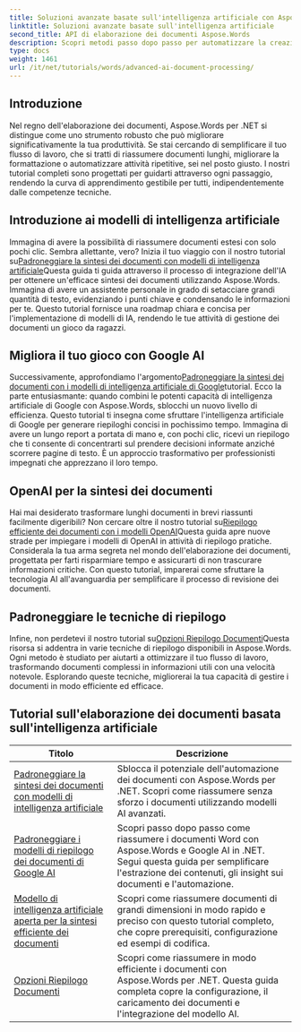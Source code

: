 ```yaml
---
title: Soluzioni avanzate basate sull'intelligenza artificiale con Aspose.Words per .NET
linktitle: Soluzioni avanzate basate sull'intelligenza artificiale
second_title: API di elaborazione dei documenti Aspose.Words
description: Scopri metodi passo dopo passo per automatizzare la creazione, la manipolazione e l'analisi dei documenti con informazioni e capacità di elaborazione basate sull'intelligenza artificiale.
type: docs
weight: 1461
url: /it/net/tutorials/words/advanced-ai-document-processing/
---
```

## Introduzione

Nel regno dell'elaborazione dei documenti, Aspose.Words per .NET si distingue come uno strumento robusto che può migliorare significativamente la tua produttività. Se stai cercando di semplificare il tuo flusso di lavoro, che si tratti di riassumere documenti lunghi, migliorare la formattazione o automatizzare attività ripetitive, sei nel posto giusto. I nostri tutorial completi sono progettati per guidarti attraverso ogni passaggio, rendendo la curva di apprendimento gestibile per tutti, indipendentemente dalle competenze tecniche.

## Introduzione ai modelli di intelligenza artificiale

 Immagina di avere la possibilità di riassumere documenti estesi con solo pochi clic. Sembra allettante, vero? Inizia il tuo viaggio con il nostro tutorial su[Padroneggiare la sintesi dei documenti con modelli di intelligenza artificiale](./mastering-document-summarization-ai-model/)Questa guida ti guida attraverso il processo di integrazione dell'IA per ottenere un'efficace sintesi dei documenti utilizzando Aspose.Words. Immagina di avere un assistente personale in grado di setacciare grandi quantità di testo, evidenziando i punti chiave e condensando le informazioni per te. Questo tutorial fornisce una roadmap chiara e concisa per l'implementazione di modelli di IA, rendendo le tue attività di gestione dei documenti un gioco da ragazzi.

## Migliora il tuo gioco con Google AI

 Successivamente, approfondiamo l'argomento[Padroneggiare la sintesi dei documenti con i modelli di intelligenza artificiale di Google](./mastering-document-summarization-google-ai-model/)tutorial. Ecco la parte entusiasmante: quando combini le potenti capacità di intelligenza artificiale di Google con Aspose.Words, sblocchi un nuovo livello di efficienza. Questo tutorial ti insegna come sfruttare l'intelligenza artificiale di Google per generare riepiloghi concisi in pochissimo tempo. Immagina di avere un lungo report a portata di mano e, con pochi clic, ricevi un riepilogo che ti consente di concentrarti sul prendere decisioni informate anziché scorrere pagine di testo. È un approccio trasformativo per professionisti impegnati che apprezzano il loro tempo.

## OpenAI per la sintesi dei documenti

 Hai mai desiderato trasformare lunghi documenti in brevi riassunti facilmente digeribili? Non cercare oltre il nostro tutorial su[Riepilogo efficiente dei documenti con i modelli OpenAI](./efficient-document-summarization-openai-model/)Questa guida apre nuove strade per impiegare i modelli di OpenAI in attività di riepilogo pratiche. Considerala la tua arma segreta nel mondo dell'elaborazione dei documenti, progettata per farti risparmiare tempo e assicurarti di non trascurare informazioni critiche. Con questo tutorial, imparerai come sfruttare la tecnologia AI all'avanguardia per semplificare il processo di revisione dei documenti.

## Padroneggiare le tecniche di riepilogo

 Infine, non perdetevi il nostro tutorial su[Opzioni Riepilogo Documenti](./summarize-documents-options/)Questa risorsa si addentra in varie tecniche di riepilogo disponibili in Aspose.Words. Ogni metodo è studiato per aiutarti a ottimizzare il tuo flusso di lavoro, trasformando documenti complessi in informazioni utili con una velocità notevole. Esplorando queste tecniche, migliorerai la tua capacità di gestire i documenti in modo efficiente ed efficace.

 ## Tutorial sull'elaborazione dei documenti basata sull'intelligenza artificiale
| Titolo | Descrizione |
| --- | --- |
| [Padroneggiare la sintesi dei documenti con modelli di intelligenza artificiale](./mastering-document-summarization-ai-model/) | Sblocca il potenziale dell'automazione dei documenti con Aspose.Words per .NET. Scopri come riassumere senza sforzo i documenti utilizzando modelli AI avanzati. |
| [Padroneggiare i modelli di riepilogo dei documenti di Google AI](./mastering-document-summarization-google-ai-model/) | Scopri passo dopo passo come riassumere i documenti Word con Aspose.Words e Google AI in .NET. Segui questa guida per semplificare l'estrazione dei contenuti, gli insight sui documenti e l'automazione. |
| [Modello di intelligenza artificiale aperta per la sintesi efficiente dei documenti](./efficient-document-summarization-openai-model/) | Scopri come riassumere documenti di grandi dimensioni in modo rapido e preciso con questo tutorial completo, che copre prerequisiti, configurazione ed esempi di codifica. |
| [Opzioni Riepilogo Documenti](./summarize-documents-options/) | Scopri come riassumere in modo efficiente i documenti con Aspose.Words per .NET. Questa guida completa copre la configurazione, il caricamento dei documenti e l'integrazione del modello AI. |
